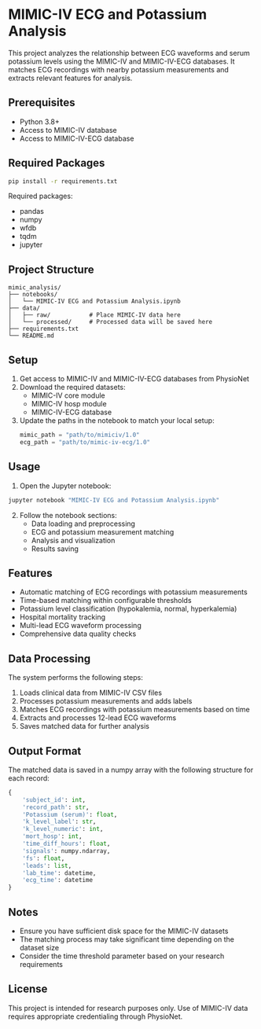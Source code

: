 # MIMIC-IV ECG and Potassium Analysis

This project analyzes the relationship between ECG waveforms and serum potassium levels using the MIMIC-IV and MIMIC-IV-ECG databases. It matches ECG recordings with nearby potassium measurements and extracts relevant features for analysis.

## Prerequisites

- Python 3.8+
- Access to MIMIC-IV database
- Access to MIMIC-IV-ECG database

## Required Packages

```bash
pip install -r requirements.txt
```

Required packages:
- pandas
- numpy
- wfdb
- tqdm
- jupyter

## Project Structure

```
mimic_analysis/
├── notebooks/
│   └── MIMIC-IV ECG and Potassium Analysis.ipynb
├── data/
│   ├── raw/           # Place MIMIC-IV data here
│   └── processed/     # Processed data will be saved here
├── requirements.txt
└── README.md
```

## Setup

1. Get access to MIMIC-IV and MIMIC-IV-ECG databases from PhysioNet
2. Download the required datasets:
   - MIMIC-IV core module
   - MIMIC-IV hosp module
   - MIMIC-IV-ECG database
3. Update the paths in the notebook to match your local setup:
   ```python
   mimic_path = "path/to/mimiciv/1.0"
   ecg_path = "path/to/mimic-iv-ecg/1.0"
   ```

## Usage

1. Open the Jupyter notebook:
```bash
jupyter notebook "MIMIC-IV ECG and Potassium Analysis.ipynb"
```

2. Follow the notebook sections:
   - Data loading and preprocessing
   - ECG and potassium measurement matching
   - Analysis and visualization
   - Results saving

## Features

- Automatic matching of ECG recordings with potassium measurements
- Time-based matching within configurable thresholds
- Potassium level classification (hypokalemia, normal, hyperkalemia)
- Hospital mortality tracking
- Multi-lead ECG waveform processing
- Comprehensive data quality checks

## Data Processing

The system performs the following steps:
1. Loads clinical data from MIMIC-IV CSV files
2. Processes potassium measurements and adds labels
3. Matches ECG recordings with potassium measurements based on time
4. Extracts and processes 12-lead ECG waveforms
5. Saves matched data for further analysis

## Output Format

The matched data is saved in a numpy array with the following structure for each record:
```python
{
    'subject_id': int,
    'record_path': str,
    'Potassium (serum)': float,
    'k_level_label': str,
    'k_level_numeric': int,
    'mort_hosp': int,
    'time_diff_hours': float,
    'signals': numpy.ndarray,
    'fs': float,
    'leads': list,
    'lab_time': datetime,
    'ecg_time': datetime
}
```

## Notes

- Ensure you have sufficient disk space for the MIMIC-IV datasets
- The matching process may take significant time depending on the dataset size
- Consider the time threshold parameter based on your research requirements

## License

This project is intended for research purposes only. Use of MIMIC-IV data requires appropriate credentialing through PhysioNet.
